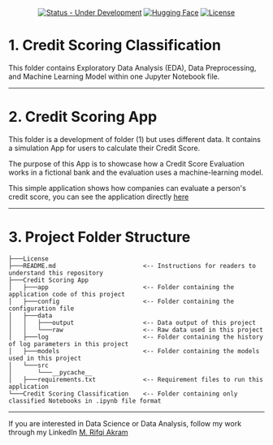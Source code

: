 <div align="center">

  <a href="">[![Status - Under Development](https://img.shields.io/badge/Status-Under_Development-2ea44f)](https://)</a>
  <a href="">[![Hugging Face](https://img.shields.io/badge/🤗-Hugging%20Face-yellow)](https://rifqiakram-credit-scoring.hf.space/)</a>
    <a href="">[![License](https://img.shields.io/badge/License-MIT-blue)](#license)</a>

</div>

# 1. Credit Scoring Classification

This folder contains Exploratory Data Analysis (EDA), Data Preprocessing, and Machine Learning Model within one Jupyter Notebook file.

---

# 2. Credit Scoring App

This folder is a development of folder (1) but uses different data. It contains a simulation App for users to calculate their Credit Score.

The purpose of this App is to showcase how a Credit Score Evaluation works in a fictional bank and the evaluation uses a machine-learning model.

This simple application shows how companies can evaluate a person's credit score, you can see the application directly [here](https://credit-scoring-application.streamlit.app)

---
# 3. Project Folder Structure
```
├───License          
├───README.md                        <-- Instructions for readers to understand this repository
├───Credit Scoring App
│   ├───app                          <-- Folder containing the application code of this project
│   ├───config                       <-- Folder containing the configuration file
│   ├───data
│   │   ├───output                   <-- Data output of this project
│   │   └───raw                      <-- Raw data used in this project
│   ├───log                          <-- Folder containing the history of log parameters in this project
│   ├───models                       <-- Folder containing the models used in this project
│   └───src
│       └───__pycache__
│   ├───requirements.txt             <-- Requirement files to run this application
└───Credit Scoring Classification    <-- Folder containing only classified Notebooks in .ipynb file format
```

---
If you are interested in Data Science or Data Analysis, follow my work through my LinkedIn [M. Rifqi Akram](https://www.linkedin.com/in/m-rifqi-akram/)
